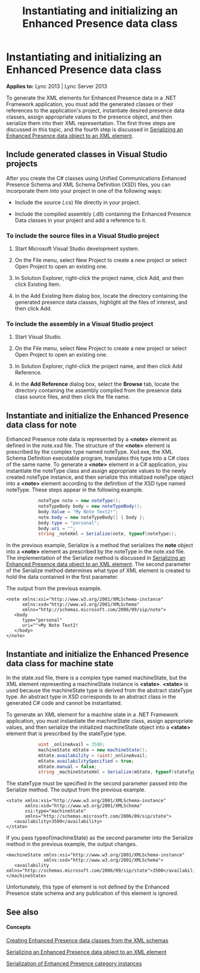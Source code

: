 ﻿---
title: Instantiating and initializing an Enhanced Presence data class
TOCTitle: Instantiating and initializing an Enhanced Presence data class
ms:assetid: 5dcce19b-ff0b-4809-9259-33a375be4f21
ms:mtpsurl: https://msdn.microsoft.com/en-us/library/Dn454687(v=office.15)
ms:contentKeyID: 57093343
ms.date: 07/24/2014
mtps_version: v=office.15
dev_langs:
- csharp
---

# Instantiating and initializing an Enhanced Presence data class


**Applies to:** Lync 2013 | Lync Server 2013


To generate the XML elements for Enhanced Presence data in a .NET Framework application, you must add the generated classes or their references to the application's project, instantiate desired presence data classes, assign appropriate values to the presence object, and then serialize them into their XML representation. The first three steps are discussed in this topic, and the fourth step is discussed in [Serializing an Enhanced Presence data object to an XML element](serializing-an-enhanced-presence-data-object-to-an-xml-element.md).

## Include generated classes in Visual Studio projects

After you create the C\# classes using Unified Communications Enhanced Presence Schema and XML Schema Definition (XSD) files, you can incorporate them into your project in one of the following ways:

  - Include the source (.cs) file directly in your project.

  - Include the compiled assembly (.dll) containing the Enhanced Presence Data classes in your project and add a reference to it.

### To include the source files in a Visual Studio project

1.  Start Microsoft Visual Studio development system.

2.  On the File menu, select New Project to create a new project or select Open Project to open an existing one.

3.  In Solution Explorer, right-click the project name, click Add, and then click Existing Item.

4.  In the Add Existing Item dialog box, locate the directory containing the generated presence data classes, highlight all the files of interest, and then click Add.

### To include the assembly in a Visual Studio project

1.  Start Visual Studio.

2.  On the File menu, select New Project to create a new project or select Open Project to open an existing one.

3.  In Solution Explorer, right-click the project name, and then click Add Reference.

4.  In the **Add Reference** dialog box, select the **Browse** tab, locate the directory containing the assembly compiled from the presence data class source files, and then click the file name.

## Instantiate and initialize the Enhanced Presence data class for note

Enhanced Presence note data is represented by a **\<note\>** element as defined in the note.xsd file. The structure of the **\<note\>** element is prescribed by the complex type named noteType. Xsd.exe, the XML Schema Definition executable program, translates this type into a C\# class of the same name. To generate a **\<note\>** element in a C\# application, you instantiate the noteType class and assign appropriate values to the newly created noteType instance, and then serialize this initialized noteType object into a **\<note\>** element according to the definition of the XSD type named noteType. These steps appear in the following example.

```csharp
            noteType note = new noteType();
            noteTypeBody body = new noteTypeBody();
            body.Value = "My Note Text2!";
            note.body = new noteTypeBody[] { body };
            body.type = "personal";
            body.uri = "";
            string _noteXml = Serialize(note, typeof(noteType));
```

In the previous example, Serialize is a method that serializes the **note** object into a **\<note\>** element as prescribed by the noteType in the note.xsd file. The implementation of the Serialize method is discussed in [Serializing an Enhanced Presence data object to an XML element](serializing-an-enhanced-presence-data-object-to-an-xml-element.md). The second parameter of the Serialize method determines what type of XML element is created to hold the data contained in the first parameter.

The output from the previous example.

    <note xmlns:xsi="http://www.w3.org/2001/XMLSchema-instance" 
          xmlns:xsd="http://www.w3.org/2001/XMLSchema" 
          xmlns="http://schemas.microsoft.com/2006/09/sip/note">
       <body
          type="personal"
          uri="">My Note Text2!
       </body>
    </note>

## Instantiate and initialize the Enhanced Presence data class for machine state

In the state.xsd file, there is a complex type named machineState, but the XML element representing a machineState instance is **\<state\>**. **\<state\>** is used because the machineState type is derived from the abstract stateType type. An abstract type in XSD corresponds to an abstract class in the generated C\# code and cannot be instantiated.

To generate an XML element for a machine state in a .NET Framework application, you must instantiate the machineState class, assign appropriate values, and then serialize the initialized machineState object into a **\<state\>** element that is prescribed by the stateType type.

```csharp
            uint _onlineAvail = 3500;
            machineState mState = new machineState();
            mState.availability = (uint)_onlineAvail;
            mState.availabilitySpecified = true;
            mState.manual = false;
            string _machineStateXml = Serialize(mState, typeof(stateType));
```

The stateType must be specified in the second parameter passed into the Serialize method. The output from the previous example.

    <state xmlns:xsi="http://www.w3.org/2001/XMLSchema-instance" 
           xmlns:xsd="http://www.w3.org/2001/XMLSchema"
           xsi:type="machineState" 
           xmlns="http://schemas.microsoft.com/2006/09/sip/state">
       <availability>3500</availability>
    </state>

If you pass typeof(machineState) as the second parameter into the Serialize method in the previous example, the output changes.

    <machineState xmlns:xsi="http://www.w3.org/2001/XMLSchema-instance" 
                  xmlns:xsd="http://www.w3.org/2001/XMLSchema">
       <availability xmlns="http://schemas.microsoft.com/2006/09/sip/state">3500</availability>
    </machineState>

Unfortunately, this type of element is not defined by the Enhanced Presence state schema and any publication of this element is ignored.

## See also

#### Concepts

[Creating Enhanced Presence data classes from the XML schemas](creating-enhanced-presence-data-classes-from-the-xml-schemas.md)

[Serializing an Enhanced Presence data object to an XML element](serializing-an-enhanced-presence-data-object-to-an-xml-element.md)

[Serialization of Enhanced Presence category instances](serialization-of-enhanced-presence-category-instances.md)

